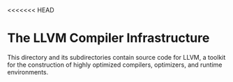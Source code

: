 <<<<<<< HEAD
# The LLVM Compiler Infrastructure

This directory and its subdirectories contain source code for LLVM,
a toolkit for the construction of highly optimized compilers,
optimizers, and runtime environments.
